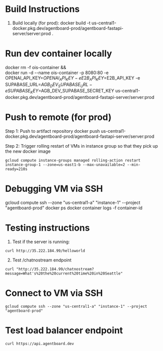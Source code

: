 # Build Instructions
1. Build locally (for prod):
docker build -t us-central1-docker.pkg.dev/agentboard-prod/agentboard-fastapi-server/server:prod .

# Run dev container locally
docker rm -f ois-container && \
docker run -d --name ois-container -p 8080:80 -e OPENAI_API_KEY=$OPENAI_API_KEY -e E2B_API_KEY=$E2B_API_KEY -e SUPABASE_URL=$AGB_DEV_SUPABASE_URL -e SUPABASE_KEY=$AGB_DEV_SUPABASE_SECRET_KEY us-central1-docker.pkg.dev/agentboard-prod/agentboard-fastapi-server/server:prod

# Push to remote (for prod)
Step 1: Push to artifact repository
docker push us-central1-docker.pkg.dev/agentboard-prod/agentboard-fastapi-server/server:prod

Step 2: Trigger rolling restart of VMs in instance group so that they pick up the new docker image

```
gcloud compute instance-groups managed rolling-action restart instance-group-1 --zone=us-east1-b --max-unavailable=2 --min-ready=210s

```

# Debugging VM via SSH
gcloud compute ssh --zone "us-central1-a" "instance-1" --project "agentboard-prod"
docker ps
docker container logs -f container-id

# Testing instructions
1. Test if the server is running:
```
curl http://35.222.184.99/helloworld
```

2. Test /chatnostream endpoint
```
curl "http://35.222.184.99/chatnostream?message=What's%20the%20current%20time%20in%20Seattle"
```

# Connect to VM via SSH
```
gcloud compute ssh --zone "us-central1-a" "instance-1" --project "agentboard-prod"
```

# Test load balancer endpoint
```
curl https://api.agentboard.dev
```
